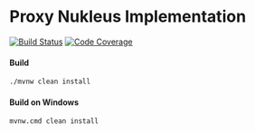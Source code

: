 # Proxy Nukleus Implementation

[![Build Status][build-status-image]][build-status]
[![Code Coverage][code-coverage-image]][code-coverage]

#### Build
```bash
./mvnw clean install
```
#### Build on Windows
```bash
mvnw.cmd clean install
```

[build-status-image]: https://github.com/reaktivity/nukleus-proxy.java/workflows/build/badge.svg
[build-status]: https://github.com/reaktivity/nukleus-proxy.java/actions
[code-coverage-image]: https://codecov.io/gh/reaktivity/nukleus-proxy.java/branch/develop/graph/badge.svg
[code-coverage]: https://codecov.io/gh/reaktivity/nukleus-proxy.java
